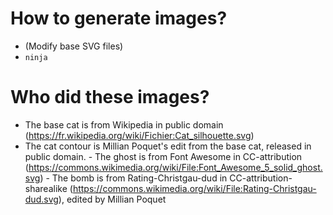 How to generate images?
=======================

- (Modify base SVG files)
- ``ninja``

Who did these images?
=====================

- The base cat is from Wikipedia in public domain (https://fr.wikipedia.org/wiki/Fichier:Cat_silhouette.svg)
- The cat contour is Millian Poquet's edit from the base cat, released in public domain.
- The ghost is from Font Awesome in CC-attribution (https://commons.wikimedia.org/wiki/File:Font_Awesome_5_solid_ghost.svg)
- The bomb is from Rating-Christgau-dud in CC-attribution-sharealike (https://commons.wikimedia.org/wiki/File:Rating-Christgau-dud.svg), edited by Millian Poquet
